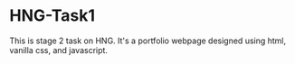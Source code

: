 # HNG-Task1
This is stage 2 task on HNG. It's a portfolio webpage designed using html, vanilla css, and javascript.
